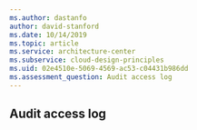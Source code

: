 ```yaml
---
ms.author: dastanfo
author: david-stanford
ms.date: 10/14/2019
ms.topic: article
ms.service: architecture-center
ms.subservice: cloud-design-principles
ms.uid: 02e4510e-5069-4569-ac53-c04431b986dd
ms.assessment_question: Audit access log
---
```

## Audit access log


